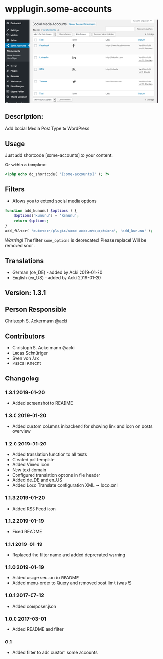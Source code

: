 # wpplugin.some-accounts

![Screenshot](screenshot.png)

## Description:

Add Social Media Post Type to WordPress

## Usage

Just add shortcode [some-accounts] to your content.

Or within a template:
``` php
<?php echo do_shortcode( '[some-accounts]' ); ?>
```

## Filters

*	Allows you to extend social media options
``` php
function add_kununu( $options ) {
    $options['kununu'] = 'Kununu';
    return $options;
}
add_filter( 'cubetech/plugin/some-accounts/options', 'add_kununu' );
```

*Warning!* The filter `some_options` is deprecated! Please replace! Will be removed soon.

## Translations

* German (de_DE) - added by Acki 2019-01-20
* English (en_US) - added by Acki 2019-01-20
 
## Version: 1.3.1

## Person Responsible

Christoph S. Ackermann @acki

## Contributors

* Christoph S. Ackermann @acki
* Lucas Schnüriger
* Sven von Arx
* Pascal Knecht

## Changelog

### 1.3.1 2019-01-20

* Added screenshot to README

### 1.3.0 2019-01-20

* Added custom columns in backend for showing link and icon on posts overview

### 1.2.0 2019-01-20

* Added translation function to all texts
* Created pot template
* Added Vimeo icon
* New text domain
* Configured translation options in file header
* Added de&lowbar;DE and en&lowbar;US
* Added Loco Translate configuration XML -> loco.xml

### 1.1.3 2019-01-20

* Added RSS Feed icon

### 1.1.2 2019-01-19

* Fixed README

### 1.1.1 2019-01-19

* Replaced the filter name and added deprecated warning

### 1.1.0 2019-01-19

* Added usage section to README
* Added menu-order to Query and removed post limit (was 5)

### 1.0.1 2017-07-12

* Added composer.json

### 1.0.0 2017-03-01

* Added README and filter

### 0.1

* Added filter to add custom some accounts
